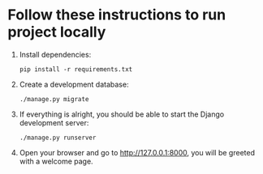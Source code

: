 # Follow these instructions to run project locally

1. Install dependencies:

    `pip install -r requirements.txt`

2. Create a development database:

    `./manage.py migrate`

3. If everything is alright, you should be able to start the Django development server:

    `./manage.py runserver`

4. Open your browser and go to http://127.0.0.1:8000, you will be greeted with a welcome page.